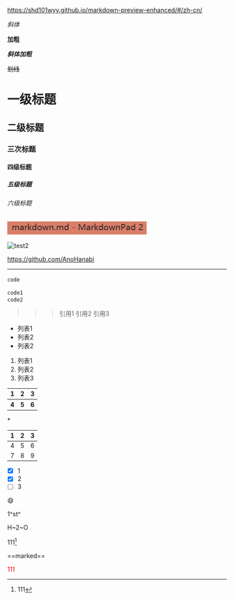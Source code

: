 https://shd101wyy.github.io/markdown-preview-enhanced/#/zh-cn/

*斜体*

**加粗**

***斜体加粗***

~~划线~~

# 一级标题
## 二级标题
### 三次标题
#### 四级标题
##### 五级标题
###### 六级标题

![test1](/test1.png)

![test2](https://avatars3.githubusercontent.com/u/47691808)

<https://github.com/AnoHanabi>

***

`code`

```
code1
code2
```

>>>引用1
>>引用2
>引用3

- 列表1
- 列表2
- 列表2

1. 列表1
2. 列表2
3. 列表3

<table>
    <tr>
        <th>1</th>
        <th>2</th>
        <th>3</th>
    </tr>
    <tr>
         <th>4</th> 
        <th>5</th>
        <th>6</th>
    </tr>
</table>

\*

1|2|3
-|-|-
4|5|6
7|8|9

- [x] 1
- [x] 2
- [ ] 3

:smile:

1^st^

H~2~O

111[^1]
[^1]:111

==marked==

<font color=red>111</font>





